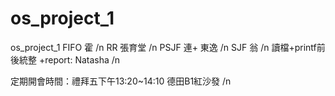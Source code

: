 # os_project_1
os_project_1
FIFO 霍 /n
RR  張育堂 /n
PSJF 連+ 東逸 /n
SJF 翁 /n
讀檔+printf前後統整 +report: Natasha /n

定期開會時間：禮拜五下午13:20~14:10 德田B1紅沙發 /n
